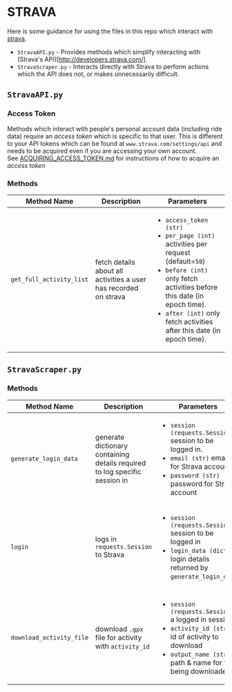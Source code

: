 # STRAVA
Here is some guidance for using the files in this repo which interact with [strava](http://www.strava.com).
- `StravaAPI.py` - Provides methods which simplify interacting with (Strava's API)[http://developers.strava.com/].
- `StravaScraper.py` - Interacts directly with Strava to perform actions which the API does not, or makes unnecessarily difficult.

## `StravaAPI.py`

### Access Token
Methods which interact with people's personal account data (including ride data) require an *access token* which is specific to that user. This is different to your API tokens which can be found at  `www.strava.com/settings/api` and needs to be acquired even if         you are accessing your own account.<br/>
See [ACQUIRING_ACCESS_TOKEN.md](https://github.com/dajhutchinson/Strava_To_SVG/ACQUIRING_ACCESS_TOKEN.md) for instructions of how to acquire an *access token*

### Methods
| Method Name | Description | Parameters |
|-------------|-------------|------------|
| `get_full_activity_list` | fetch details about all activities a user has recorded on strava |<ul><li>`access_token (str)`</li><li>`per_page (int)` activities per request (default=`50`)</li><li>`before (int)` only fetch activities before this date (in epoch time).</li><li>`after (int)` only fetch activities after this date (in epoch time).</li></ul> |

## `StravaScraper.py`

### Methods
| Method Name | Description | Parameters |
|-------------|-------------|------------|
| `generate_login_data` | generate dictionary containing details required to log specific session in | <ul><li>`session (requests.Session)` session to be logged in.</li><li>`email (str)` email for Strava account</li><li>`password (str)` password for Strava account</li></ul> |
| `login` | logs in `requests.Session` to Strava | <ul><li>`session (requests.Session)` session to be logged in</li><li>`login_data (dict)` login details returned by `generate_login_data`</li></ul> |
|  |  |  |
| `download_activity_file` | download `.gpx` file for activity with `activity_id` | <ul><li>`session (requests.Session)` a logged in session</li><li>`activity_id (str)` id of activity to download</li><li>`output_name (str)` path & name for file being downloaded</li></ul> |
